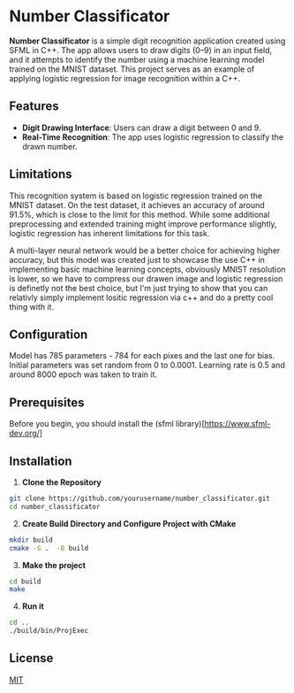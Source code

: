 # Number Classificator

**Number Classificator** is a simple digit recognition application created using SFML in C++. The app allows users to draw digits (0–9) in an input field, and it attempts to identify the number using a machine learning model trained on the MNIST dataset. This project serves as an example of applying logistic regression for image recognition within a C++.


## Features

- **Digit Drawing Interface**: Users can draw a digit between 0 and 9.
- **Real-Time Recognition**: The app uses logistic regression to classify the drawn number.

## Limitations

This recognition system is based on logistic regression trained on the MNIST dataset. On the test dataset, it achieves an accuracy of around 91.5%, which is close to the limit for this method. While some additional preprocessing and extended training might improve performance slightly, logistic regression has inherent limitations for this task.

A multi-layer neural network would be a better choice for achieving higher accuracy, but this model was created just to showcase the use C++ in implementing basic machine learning concepts, obviously MNIST resolution is lower, so we have to compress our drawen image and logistic regression is definetly not the best choice, but I'm just trying to show that you can relativly simply implement lositic regression via c++ and do a pretty cool thing with it.

## Configuration
Model has 785 parameters - 784 for each pixes and the last one for bias.
Initial parameters was set random from 0 to 0.0001. 
Learning rate is 0.5 and around 8000 epoch was taken to train it.


## Prerequisites

Before you begin, you should install the (sfml library)[https://www.sfml-dev.org/] 

## Installation

1. **Clone the Repository**  
```bash
git clone https://github.com/yourusername/number_classificator.git
cd number_classificator
```
   
2. **Create Build Directory and Configure Project with CMake**
```bash
mkdir build
cmake -S .  -B build
```

3. **Make the project**
```bash
cd build
make
```

4. **Run it**
```bash
cd ..
./build/bin/ProjExec
```


## License

[MIT](https://choosealicense.com/licenses/mit/)
